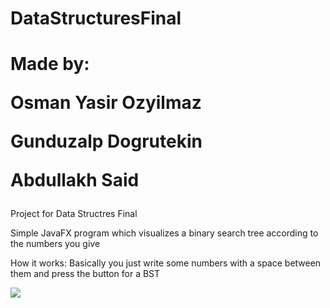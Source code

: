 # DataStructuresFinal


<h1>Made by:
  
Osman Yasir Ozyilmaz 
  
Gunduzalp Dogrutekin

Abdullakh Said</h1>

Project for Data Structres Final

Simple JavaFX program which visualizes a binary search tree according to the numbers you give 


How it works:
Basically you just write some numbers with a space between them and press the button for a BST

<img src= "https://user-images.githubusercontent.com/64580490/118435746-5a229c00-b701-11eb-9139-14a7e1b29b6e.png">
